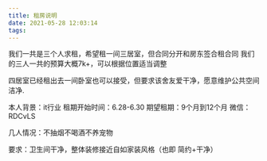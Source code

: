 ```yaml
---
title: 租房说明
date: 2021-05-28 12:03:14
tags:
---
```


我们一共是三个人求租，希望租一间三居室，但合同分开和房东签合租合同
我们的三人一共的预算大概7k+，可以根据位置适当调整

四居室已经租出去一间卧室也可以接受，但要求该舍友爱干净，愿意维护公共空间洁净.

本人背景：it行业
租期开始时间：6.28-6.30
期望租期：9个月到12个月
微信：RDCvLS

几人情况：不抽烟不喝酒不养宠物

要求：卫生间干净，整体装修接近自如家装风格（也即 简约+干净）